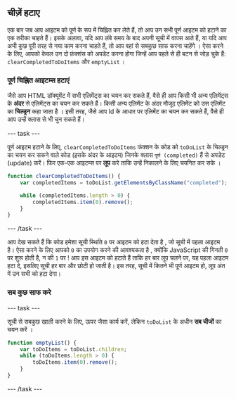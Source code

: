 ## चीज़ें हटाए
एक बार जब आप आइटम को पूर्ण के रूप में चिह्नित कर लेते हैं, तो आप उन सभी पूर्ण आइटम को हटाने का एक तरीका चाहते हैं। इसके अलावा, यदि आप लंबे समय के बाद अपनी सूची में वापस आते हैं, या यदि आप अभी कुछ पूरी तरह से नया काम करना चाहते हैं, तो आप वहां से सबकुछ साफ करना चाहेंगे । ऐसा करने के लिए, आपको केवल उन दो फ़ंक्शंस को अपडेट करना होगा जिन्हें आप पहले से ही बटन से जोड़ चुके हैं: `clearCompletedToDoItems` और `emptyList` ।

### पूर्ण चिह्नित आइटम्स हटाएं
जैसे आप HTML डॉक्यूमेंट में सभी एलिमेंट्स का चयन कर सकते हैं, वैसे ही आप किसी भी अन्य एलिमेंट्स के **अंदर** से एलिमेंट्स का चयन कर सकते हैं। किसी अन्य एलिमेंट के अंदर मौजूद एलिमेंट को उस एलिमेंट का **चिल्ड्रन** कहा जाता है । इसी तरह, जैसे आप Id के आधार पर एलिमेंट का चयन कर सकते हैं, वैसे ही आप उन्हें क्लास से भी चुन सकते हैं।

--- task ---

पूर्ण आइटम हटाने के लिए, `clearCompletedToDoItems` फंक्शन के कोड को `toDoList` के चिल्ड्रन का चयन कर सकने वाले कोड (इसके अंदर के आइटम) जिनके क्लास `पूर्ण (completed)` हैं से अपडेट (update) करें। फिर एक-एक आइटम्स पर **लूप** करे ताकि उन्हें निकालने के लिए चयनित कर सके ।

```JavaScript
function clearCompletedToDoItems() {
    var completedItems = toDoList.getElementsByClassName("completed");

    while (completedItems.length > 0) {
        completedItems.item(0).remove();
    }
}
```

--- /task ---

आप देख सकते हैं कि कोड हमेशा सूची स्थिति `0` पर आइटम को हटा देता है , जो सूची में पहला आइटम है। ऐसा करने के लिए आपको `0` का उपयोग करने की आवश्यकता है , क्योंकि JavaScript की गिनती `0` पर शुरू होती है, न की `1` पर ! आप इस आइटम को हटाते हैं ताकि हर बार लूप चलने पर, यह पहला आइटम हटा दे, इसलिए सूची हर बार और छोटी हो जाती है। इस तरह, सूची में कितने भी पूर्ण आइटम हो, लूप अंत में उन सभी को हटा देगा।

### सब कुछ साफ करे

--- task ---

सूची से सबकुछ खाली करने के लिए, ऊपर जैसा कार्य करें, लेकिन `toDoList` के अधीन **सब चीजों** का चयन करें ।

```JavaScript
function emptyList() {
    var toDoItems = toDoList.children;
    while (toDoItems.length > 0) {
        toDoItems.item(0).remove();
    }
}
```

--- /task ---
